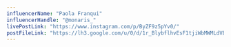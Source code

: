 ```yaml
---
influencerName: "Paola Franqui"
influencerHandle: "@monaris_"
livePostLink: "https://www.instagram.com/p/ByZF9z5pYv0/"
postFileLink: "https://lh3.google.com/u/0/d/1r_BlybflhvEsF1tjiWbMWMLdVBWyb_Bk"
---
```

